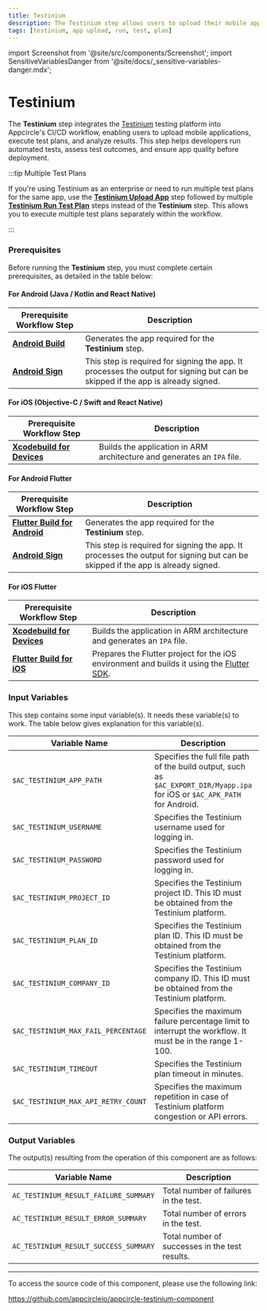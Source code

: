 ```yaml
---
title: Testinium
description: The Testinium step allows users to upload their mobile applications to Testinium and run a test plan.
tags: [testinium, app upload, run, test, plan]
---
```


import Screenshot from '@site/src/components/Screenshot';
import SensitiveVariablesDanger from '@site/docs/\_sensitive-variables-danger.mdx';

# Testinium

The **Testinium** step integrates the [Testinium](https://testinium.com/) testing platform into Appcircle's CI/CD workflow, enabling users to upload mobile applications, execute test plans, and analyze results. This step helps developers run automated tests, assess test outcomes, and ensure app quality before deployment.

:::tip Multiple Test Plans

If you're using Testinium as an enterprise or need to run multiple test plans for the same app, use the [**Testinium Upload App**](/workflows/common-workflow-steps/testinium-steps/testinium-upload-app) step followed by multiple [**Testinium Run Test Plan**](/workflows/common-workflow-steps/testinium-steps/testinium-run-test-plan) steps instead of the **Testinium** step. This allows you to execute multiple test plans separately within the workflow.

:::

### Prerequisites

Before running the **Testinium** step, you must complete certain prerequisites, as detailed in the table below:

#### For Android (Java / Kotlin and React Native) 

| Prerequisite Workflow Step        | Description                                                                                              |
| --------------------------------- | -------------------------------------------------------------------------------------------------------- |
| [**Android Build**](/workflows/android-specific-workflow-steps/android-build) | Generates the app required for the **Testinium** step.                                                                           |
| [**Android Sign**](/workflows/android-specific-workflow-steps/android-sign)   | This step is required for signing the app. It processes the output for signing but can be skipped if the app is already signed. |

<Screenshot url='https://cdn.appcircle.io/docs/assets/common-workflow-components-testinium_1.1.png'/>

#### For iOS (Objective-C / Swift and React Native) 

| Prerequisite Workflow Step        | Description                                                                                              |
| --------------------------------- | -------------------------------------------------------------------------------------------------------- |
| [**Xcodebuild for Devices**](/workflows/ios-specific-workflow-steps#xcodebuild-for-devices-archive--export) | Builds the application in ARM architecture and generates an `IPA` file. |

<Screenshot url='https://cdn.appcircle.io/docs/assets/common-workflow-components-testinium_2.1.png'/>

#### For Android Flutter 

| Prerequisite Workflow Step        | Description                                                                                              |
| --------------------------------- | -------------------------------------------------------------------------------------------------------- |
| [**Flutter Build for Android**](/workflows/flutter-specific-workflow-steps#flutter-build-for-android) | Generates the app required for the **Testinium** step.                                                                           |
| [**Android Sign**](/workflows/android-specific-workflow-steps/android-sign)   | This step is required for signing the app. It processes the output for signing but can be skipped if the app is already signed. |

<Screenshot url='https://cdn.appcircle.io/docs/assets/common-workflow-components-testinium_3.1.png'/>

#### For iOS Flutter

| Prerequisite Workflow Step        | Description                                                                                              |
| --------------------------------- | -------------------------------------------------------------------------------------------------------- |
| [**Xcodebuild for Devices**](/workflows/ios-specific-workflow-steps#xcodebuild-for-devices-archive--export) | Builds the application in ARM architecture and generates an `IPA` file. |
| [**Flutter Build for iOS**](/workflows/flutter-specific-workflow-steps#flutter-build-for-ios) | Prepares the Flutter project for the iOS environment and builds it using the [Flutter SDK](https://github.com/flutter/flutter). |

<Screenshot url='https://cdn.appcircle.io/docs/assets/common-workflow-components-testinium_4.1.png'/>

### Input Variables

This step contains some input variable(s). It needs these variable(s) to work. The table below gives explanation for this variable(s).

<Screenshot url='https://cdn.appcircle.io/docs/assets/common-workflow-components-testinium_5.1.png'/>

<SensitiveVariablesDanger />

| Variable Name               | Description                                                                                                 | Status   |
| --------------------------- | ----------------------------------------------------------------------------------------------------------- | -------- |
| `$AC_TESTINIUM_APP_PATH`    | Specifies the full file path of the build output, such as `$AC_EXPORT_DIR/Myapp.ipa` for iOS or `$AC_APK_PATH` for Android.           | Required |
| `$AC_TESTINIUM_USERNAME`    | Specifies the Testinium username used for logging in.                                                       | Required |
| `$AC_TESTINIUM_PASSWORD`    | Specifies the Testinium password used for logging in.                                                       | Required |
| `$AC_TESTINIUM_PROJECT_ID`  | Specifies the Testinium project ID. This ID must be obtained from the Testinium platform.                   | Required |
| `$AC_TESTINIUM_PLAN_ID`     | Specifies the Testinium plan ID. This ID must be obtained from the Testinium platform.                      | Required |
| `$AC_TESTINIUM_COMPANY_ID`  | Specifies the Testinium company ID. This ID must be obtained from the Testinium platform.                   | Required |
| `$AC_TESTINIUM_MAX_FAIL_PERCENTAGE` | Specifies the maximum failure percentage limit to interrupt the workflow. It must be in the range 1-100.   | Optional |
| `$AC_TESTINIUM_TIMEOUT`     | Specifies the Testinium plan timeout in minutes.                                                            | Required |
| `$AC_TESTINIUM_MAX_API_RETRY_COUNT` | Specifies the maximum repetition in case of Testinium platform congestion or API errors.            | Required |

### Output Variables

The output(s) resulting from the operation of this component are as follows:

<Screenshot url='https://cdn.appcircle.io/docs/assets/common-workflow-components-testinium_6.png'/>

| Variable Name                          | Description                                             |
| -------------------------------------- | ------------------------------------------------------- | 
| `AC_TESTINIUM_RESULT_FAILURE_SUMMARY` | Total number of failures in the test.                   |
| `AC_TESTINIUM_RESULT_ERROR_SUMMARY`   | Total number of errors in the test.                     |
| `AC_TESTINIUM_RESULT_SUCCESS_SUMMARY` | Total number of successes in the test results.          |


---

To access the source code of this component, please use the following link:

https://github.com/appcircleio/appcircle-testinium-component